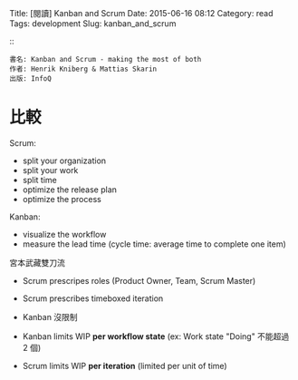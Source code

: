Title: [閱讀] Kanban and Scrum
Date: 2015-06-16 08:12
Category: read
Tags: development
Slug: kanban_and_scrum

::

    書名: Kanban and Scrum - making the most of both
    作者: Henrik Kniberg & Mattias Skarin
    出版: InfoQ

# 比較

Scrum:

- split your organization
- split your work
- split time
- optimize the release plan
- optimize the process

Kanban:

- visualize the workflow
- measure the lead time (cycle time: average time to complete one item)

宮本武藏雙刀流

- Scrum prescripes roles (Product Owner, Team, Scrum Master)
- Scrum prescribes timeboxed iteration
- Kanban 沒限制

- Kanban limits WIP **per workflow state** (ex: Work state "Doing" 不能超過 2 個)
- Scrum limits WIP **per iteration** (limited per unit of time)




